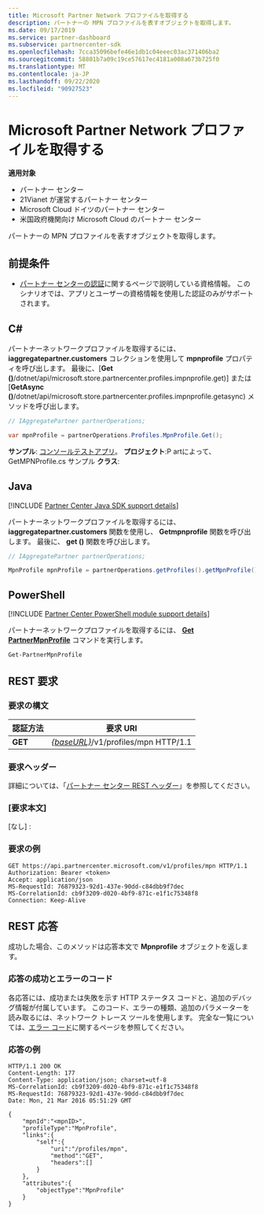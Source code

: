 ```yaml
---
title: Microsoft Partner Network プロファイルを取得する
description: パートナーの MPN プロファイルを表すオブジェクトを取得します。
ms.date: 09/17/2019
ms.service: partner-dashboard
ms.subservice: partnercenter-sdk
ms.openlocfilehash: 7cca35096befe46e1db1c04eeec03ac371406ba2
ms.sourcegitcommit: 58801b7a09c19ce57617ec4181a008a673b725f0
ms.translationtype: MT
ms.contentlocale: ja-JP
ms.lasthandoff: 09/22/2020
ms.locfileid: "90927523"
---
```

# <a name="get-microsoft-partner-network-profile"></a>Microsoft Partner Network プロファイルを取得する

**適用対象**

- パートナー センター
- 21Vianet が運営するパートナー センター
- Microsoft Cloud ドイツのパートナー センター
- 米国政府機関向け Microsoft Cloud のパートナー センター

パートナーの MPN プロファイルを表すオブジェクトを取得します。

## <a name="prerequisites"></a>前提条件

- [パートナー センターの認証](partner-center-authentication.md)に関するページで説明している資格情報。 このシナリオでは、アプリとユーザーの資格情報を使用した認証のみがサポートされます。

## <a name="c"></a>C\#

パートナーネットワークプロファイルを取得するには、 **iaggregatepartner.customers** コレクションを使用して **mpnprofile** プロパティを呼び出します。 最後に、[**Get ()**/dotnet/api/microsoft.store.partnercenter.profiles.impnprofile.get)] または [**GetAsync ()**/dotnet/api/microsoft.store.partnercenter.profiles.impnprofile.getasync) メソッドを呼び出します。

``` csharp
// IAggregatePartner partnerOperations;

var mpnProfile = partnerOperations.Profiles.MpnProfile.Get();
```

**サンプル**: [コンソールテストアプリ](console-test-app.md)。 **プロジェクト**:P artによって、GetMPNProfile.cs サンプル **クラス**:

## <a name="java"></a>Java

[!INCLUDE [Partner Center Java SDK support details](../includes/java-sdk-support.md)]

パートナーネットワークプロファイルを取得するには、 **iaggregatepartner.customers** 関数を使用し、 **Getmpnprofile** 関数を呼び出します。 最後に、 **get ()** 関数を呼び出します。

```java
// IAggregatePartner partnerOperations;

MpnProfile mpnProfile = partnerOperations.getProfiles().getMpnProfile().get();
```

## <a name="powershell"></a>PowerShell

[!INCLUDE [Partner Center PowerShell module support details](../includes/powershell-module-support.md)]

パートナーネットワークプロファイルを取得するには、 [**Get PartnerMpnProfile**](https://github.com/Microsoft/Partner-Center-PowerShell/blob/master/docs/help/Get-PartnerMpnProfile.md) コマンドを実行します。

```powershell
Get-PartnerMpnProfile
```

## <a name="rest-request"></a>REST 要求

### <a name="request-syntax"></a>要求の構文

| 認証方法  | 要求 URI                                                          |
|---------|----------------------------------------------------------------------|
| **GET** | [*{baseURL}*](partner-center-rest-urls.md)/v1/profiles/mpn HTTP/1.1 |

### <a name="request-headers"></a>要求ヘッダー

詳細については、「[パートナー センター REST ヘッダー](headers.md)」を参照してください。

### <a name="request-body"></a>[要求本文]

[なし] :

### <a name="request-example"></a>要求の例

```http
GET https://api.partnercenter.microsoft.com/v1/profiles/mpn HTTP/1.1
Authorization: Bearer <token>
Accept: application/json
MS-RequestId: 76879323-92d1-437e-90dd-c84dbb9f7dec
MS-CorrelationId: cb9f3209-d020-4bf9-871c-e1f1c75348f8
Connection: Keep-Alive
```

## <a name="rest-response"></a>REST 応答

成功した場合、このメソッドは応答本文で **Mpnprofile** オブジェクトを返します。

### <a name="response-success-and-error-codes"></a>応答の成功とエラーのコード

各応答には、成功または失敗を示す HTTP ステータス コードと、追加のデバッグ情報が付属しています。 このコード、エラーの種類、追加のパラメーターを読み取るには、ネットワーク トレース ツールを使用します。 完全な一覧については、[エラー コード](error-codes.md)に関するページを参照してください。

### <a name="response-example"></a>応答の例

```http
HTTP/1.1 200 OK
Content-Length: 177
Content-Type: application/json; charset=utf-8
MS-CorrelationId: cb9f3209-d020-4bf9-871c-e1f1c75348f8
MS-RequestId: 76879323-92d1-437e-90dd-c84dbb9f7dec
Date: Mon, 21 Mar 2016 05:51:29 GMT

{
    "mpnId":"<mpnID>",
    "profileType":"MpnProfile",
    "links":{
        "self":{
            "uri":"/profiles/mpn",
            "method":"GET",
            "headers":[]
        }
    },
    "attributes":{
        "objectType":"MpnProfile"
    }
}
```
